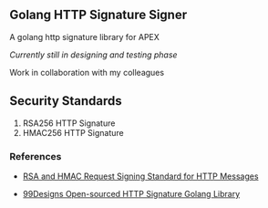 ## Golang HTTP Signature Signer

A golang http signature library for APEX 

*Currently still in designing and testing phase*

Work in collaboration with my colleagues

## Security Standards

1. RSA256 HTTP Signature
2. HMAC256 HTTP Signature

### References
+ [RSA and HMAC Request Signing Standard for HTTP Messages](http://tools.ietf.org/html/draft-cavage-http-signatures-09)

+ [99Designs Open-sourced HTTP Signature Golang Library](https://github.com/99designs/httpsignatures-go)
